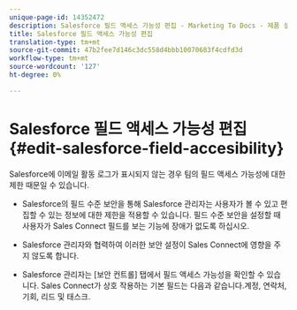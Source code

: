 ```yaml
---
unique-page-id: 14352472
description: Salesforce 필드 액세스 가능성 편집 - Marketing To Docs - 제품 설명서
title: Salesforce 필드 액세스 가능성 편집
translation-type: tm+mt
source-git-commit: 47b2fee7d146c3dc558d4bbb10070683f4cdfd3d
workflow-type: tm+mt
source-wordcount: '127'
ht-degree: 0%

---
```



# Salesforce 필드 액세스 가능성 편집 {#edit-salesforce-field-accesibility}

Salesforce에 이메일 활동 로그가 표시되지 않는 경우 팀의 필드 액세스 가능성에 대한 제한 때문일 수 있습니다.

* Salesforce의 필드 수준 보안을 통해 Salesforce 관리자는 사용자가 볼 수 있고 편집할 수 있는 정보에 대한 제한을 적용할 수 있습니다. 필드 수준 보안을 설정할 때 사용자가 Sales Connect 필드를 보는 기능에 장애가 없도록 하십시오.

* Salesforce 관리자와 협력하여 이러한 보안 설정이 Sales Connect에 영향을 주지 않도록 합니다.

* Salesforce 관리자는 [보안 컨트롤] 탭에서 필드 액세스 가능성을 확인할 수 있습니다. Sales Connect가 상호 작용하는 기본 필드는 다음과 같습니다.계정, 연락처, 기회, 리드 및 태스크.

